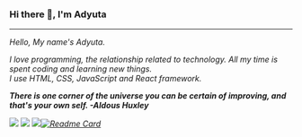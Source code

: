 ### Hi there 👋, I'm Adyuta


<hr>

<i>
Hello, My name's Adyuta.<br>

I love programming, the relationship related to technology. All my time is spent coding and learning new things. <br>
I use HTML, CSS, JavaScript and React framework.
<i>


**There is one corner of the universe you can be certain of improving, and that's your own self. -Aldous Huxley**


![](https://github-profile-summary-cards.vercel.app/api/cards/profile-details?username=adyuta447&theme=monokai)
![](https://github-profile-summary-cards.vercel.app/api/cards/repos-per-language?username=adyuta447&theme=monokai)
![](https://github-profile-summary-cards.vercel.app/api/cards/most-commit-language?username=adyuta447&theme=monokai)[![Readme Card](https://github-readme-stats.vercel.app/api/pin/?username=adyuta447&repo=MyPortfolio&theme=radical)](https://github.com/adyuta447/MyPortfolio)


